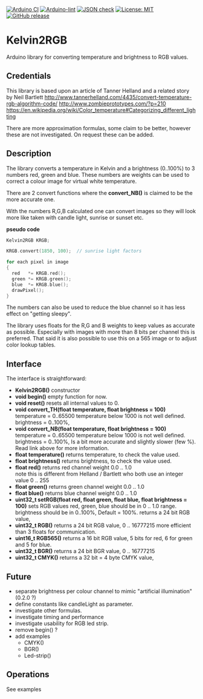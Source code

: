 
[![Arduino CI](https://github.com/RobTillaart/Kelvin2RGB/workflows/Arduino%20CI/badge.svg)](https://github.com/marketplace/actions/arduino_ci)
[![Arduino-lint](https://github.com/RobTillaart/Kelvin2RGB/actions/workflows/arduino-lint.yml/badge.svg)](https://github.com/RobTillaart/Kelvin2RGB/actions/workflows/arduino-lint.yml)
[![JSON check](https://github.com/RobTillaart/Kelvin2RGB/actions/workflows/jsoncheck.yml/badge.svg)](https://github.com/RobTillaart/Kelvin2RGB/actions/workflows/jsoncheck.yml)
[![License: MIT](https://img.shields.io/badge/license-MIT-green.svg)](https://github.com/RobTillaart/Kelvin2RGB/blob/master/LICENSE)
[![GitHub release](https://img.shields.io/github/release/RobTillaart/Kelvin2RGB.svg?maxAge=3600)](https://github.com/RobTillaart/Kelvin2RGB/releases)


# Kelvin2RGB

Arduino library for converting temperature and brightness to RGB values.


## Credentials

This library is based upon an article of Tanner Helland
and a related story by Neil Bartlett
http://www.tannerhelland.com/4435/convert-temperature-rgb-algorithm-code/
http://www.zombieprototypes.com/?p=210  
https://en.wikipedia.org/wiki/Color_temperature#Categorizing_different_lighting

There are more approximation formulas, some claim to be better, 
however these are not investigated. On request these can be added.


## Description

The library converts a temperature in Kelvin and a brightness (0..100%) 
 to 3 numbers red, green and blue.
These numbers are weights can be used to correct a colour image for virtual white temperature.

There are 2 convert functions where the **convert_NB()** is claimed to be 
the more accurate one.

With the numbers R,G,B calculated one can convert images so they will look
more like taken with candle light, sunrise or sunset etc. 


**pseudo code**
```cpp
Kelvin2RGB KRGB;

KRGB.convert(1850, 100);  // sunrise light factors

for each pixel in image
{
  red   *= KRGB.red();
  green *= KRGB.green();
  blue  *= KRGB.blue();
  drawPixel();
}
```

The numbers can also be used to reduce the blue channel so it has less effect 
on "getting sleepy".

The library uses floats for the R,G and B weights to keep values as accurate as possible.
Especially with images with more than 8 bits per channel this is preferred.
That said it is also possible to use this on a 565 image or to adjust color lookup tables.


## Interface

The interface is straightforward:

- **Kelvin2RGB()** constructor
- **void begin()** empty function for now.
- **void reset()** resets all internal values to 0.
- **void convert_TH(float temperature, float brightness = 100)**  
    temperature = 0..65500   temperature below 1000 is not well defined.  
    brightness = 0..100%, 
- **void convert_NB(float temperature, float brightness = 100)**  
    temperature = 0..65500   temperature below 1000 is not well defined.  
    brightness = 0..100%, 
    Is a bit more accurate and slightly slower (few %). Read link above for more information.
- **float temperature()** returns temperature, to check the value used.
- **float brightness()** returns brightness, to check the value used.
- **float red()** returns red channel weight 0.0 .. 1.0  
note this is different from Helland / Bartlett who both use an integer value 0 .. 255
- **float green()** returns green channel weight 0.0 .. 1.0
- **float blue()** returns blue channel weight 0.0 .. 1.0
- **uint32_t setRGB(float red, float green, float blue, float brightness = 100)** sets RGB values 
red, green, blue should be in 0 .. 1.0 range. brightness should be in 0..100%, Default = 100%.
returns a 24 bit RGB value,  
- **uint32_t RGB()** returns a 24 bit RGB value, 0 .. 16777215
more efficient than 3 floats for communication. 
- **uint16_t RGB565()** returns a 16 bit RGB value, 
5 bits for red, 6 for green and 5 for blue.
- **uint32_t BGR()** returns a 24 bit BGR value, 0 .. 16777215
- **uint32_t CMYK()** returns a 32 bit = 4 byte CMYK value,  


## Future

- separate brightness per colour channel to mimic "artificial illumination"  (0.2.0 ?)
- define constants like candleLight as parameter.
- investigate other formulas.
- investigate timing and performance
- investigate usability for RGB led strip.
- remove begin() ?
- add examples 
  - CMYK()
  - BGR()
  - Led-strip()


## Operations

See examples


